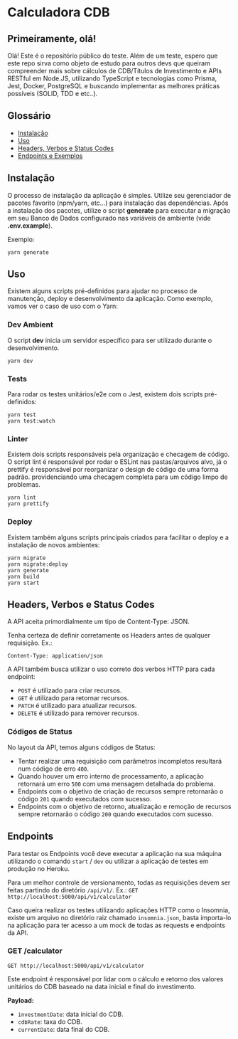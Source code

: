 # Calculadora CDB
## Primeiramente, olá!

Olá! Este é o repositório público do teste.
Além de um teste, espero que este repo sirva como objeto de estudo para outros devs que queiram compreender mais sobre cálculos de CDB/Títulos de Investimento e APIs RESTful em Node.JS, utilizando TypeScript e tecnologias como Prisma, Jest, Docker, PostgreSQL e buscando implementar as melhores práticas possíveis (SOLID, TDD e etc..).

## Glossário

 - [Instalação](#install)
 - [Uso](#usage)
 - [Headers, Verbos e Status Codes](#design)
 - [Endpoints e Exemplos](#endpoints)

## <a name="install"></a>Instalação

O processo de instalação da aplicação é simples. Utilize seu gerenciador de pacotes favorito (npm/yarn, etc...) para instalação das dependências.
Após a instalação dos pacotes, utilize o script **generate** para executar a migração em seu Banco de Dados configurado nas variáveis de ambiente (vide **.env.example**).

Exemplo:

    yarn generate

## <a name="usage"></a>Uso

Existem alguns scripts pré-definidos para ajudar no processo de manutenção, deploy e desenvolvimento da aplicação. Como exemplo, vamos ver o caso de uso com o Yarn:

### Dev Ambient
O script **dev** inicia um servidor específico para ser utilizado durante o desenvolvimento.

    yarn dev

### Tests
Para rodar os testes unitários/e2e com o Jest, existem dois scripts pré-definidos:

    yarn test
    yarn test:watch

### Linter
Existem dois scripts responsáveis pela organização e checagem de código. O script lint é responsável por rodar o ESLint nas pastas/arquivos alvo, já o prettify é responsável por reorganizar o design de código de uma forma padrão. providenciando uma checagem completa para um código limpo de problemas.

    yarn lint
    yarn prettify
    
### Deploy
Existem também alguns scripts principais criados para facilitar o deploy e a instalação de novos ambientes:

    yarn migrate
    yarn migrate:deploy
    yarn generate
    yarn build
    yarn start

## <a name="design"></a>Headers, Verbos e Status Codes
A API aceita primordialmente um tipo de Content-Type: JSON.

Tenha certeza de definir corretamente os Headers antes de qualquer requisição. Ex.:

    Content-Type: application/json

A API também busca utilizar o uso correto dos verbos HTTP para cada endpoint:

 - `POST` é utilizado para criar recursos.
 - `GET` é utilizado para retornar recursos.
 - `PATCH` é utilizado para atualizar recursos.
 - `DELETE` é utilizado para remover recursos.
 
 ### Códigos de Status
 No layout da API, temos alguns códigos de Status:
 
 - Tentar realizar uma requisição com parâmetros incompletos resultará num código de erro `400`.
 - Quando houver um erro interno de processamento, a aplicação retornará um erro `500` com uma mensagem detalhada do problema.
 - Endpoints com o objetivo de criação de recursos sempre retornarão o código `201` quando executados com sucesso.
 - Endpoints com o objetivo de retorno, atualização e remoção de recursos sempre retornarão o código `200` quando executados com sucesso.

## <a name="endpoints"></a>Endpoints
Para testar os Endpoints você deve executar a aplicação na sua máquina utilizando o comando `start` / `dev` ou utilizar a aplicação de testes em produção no Heroku.

Para um melhor controle de versionamento, todas as requisições devem ser feitas partindo do diretório `/api/v1/`. Ex.: `GET http://localhost:5000/api/v1/calculator`

Caso queira realizar os testes utilizando aplicações HTTP como o Insomnia, existe um arquivo no diretório raiz chamado `insomnia.json`, basta importa-lo na aplicação para ter acesso a um mock de todas as requests e endpoints da API.

### GET /calculator
`GET http://localhost:5000/api/v1/calculator`

Este endpoint é responsável por lidar com o cálculo e retorno dos valores unitários do CDB baseado na data inicial e final do investimento.

**Payload:**

 - `investmentDate`: data inicial do CDB.
 - `cdbRate`: taxa do CDB. 
 - `currentDate`: data final do CDB.
